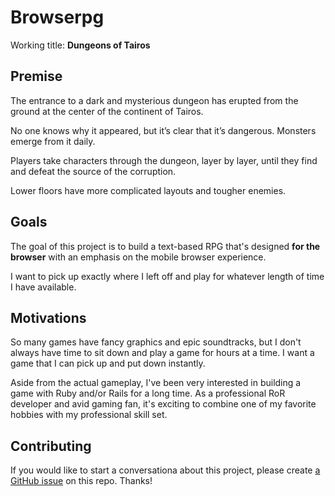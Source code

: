 # Browserpg

Working title: **Dungeons of Tairos**

## Premise

The entrance to a dark and mysterious dungeon has erupted from the ground at the center of the continent of Tairos.

No one knows why it appeared, but it’s clear that it’s dangerous. Monsters emerge from it daily.

Players take characters through the dungeon, layer by layer, until they find and defeat the source of the corruption.

Lower floors have more complicated layouts and tougher enemies.

## Goals

The goal of this project is to build a text-based RPG that's designed **for the browser** with an emphasis on the mobile browser experience.

I want to pick up exactly where I left off and play for whatever length of time I have available.

## Motivations

So many games have fancy graphics and epic soundtracks, but I don't always have time to sit down and play a game for hours at a time. I want a game that I can pick up and put down instantly.

Aside from the actual gameplay, I've been very interested in building a game with Ruby and/or Rails for a long time. As a professional RoR developer and avid gaming fan, it's exciting to combine one of my favorite hobbies with my professional skill set.

## Contributing

If you would like to start a conversationa about this project, please create [a GitHub issue](https://github.com/ethan-dowler/browserpg/issues) on this repo. Thanks!
